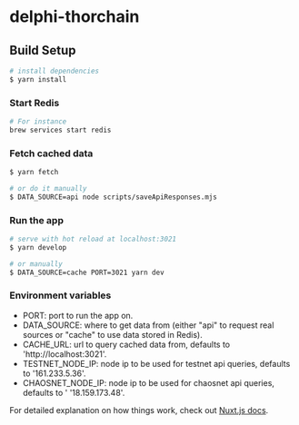 # delphi-thorchain

## Build Setup

```bash
# install dependencies
$ yarn install
```

### Start Redis

```bash
# For instance
brew services start redis
```

### Fetch cached data

```bash
$ yarn fetch

# or do it manually
$ DATA_SOURCE=api node scripts/saveApiResponses.mjs
```

### Run the app

```bash
# serve with hot reload at localhost:3021
$ yarn develop

# or manually
$ DATA_SOURCE=cache PORT=3021 yarn dev
```

### Environment variables
- PORT: port to run the app on.
- DATA_SOURCE: where to get data from (either "api" to request real sources or "cache" to use data stored in Redis).
- CACHE_URL: url to query cached data from, defaults to 'http://localhost:3021'.
- TESTNET_NODE_IP: node ip to be used for testnet api queries, defaults to '161.233.5.36'.
- CHAOSNET_NODE_IP: node ip to be used for chaosnet api queries, defaults to ' '18.159.173.48'.

For detailed explanation on how things work, check out [Nuxt.js docs](https://nuxtjs.org).
